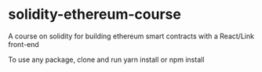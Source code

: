 # solidity-ethereum-course
A course on solidity for building ethereum smart contracts with a React/Link front-end

To use any package, clone and run yarn install or npm install
